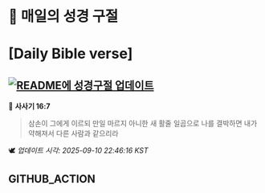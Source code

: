 # 🙏 매일의 성경 구절
# [Daily Bible verse]
## [![README에 성경구절 업데이트](https://github.com/DONGSUKA/first_test/actions/workflows/update-readme-bible.yml/badge.svg)](https://github.com/DONGSUKA/first_test/actions/workflows/update-readme-bible.yml)
<!-- START_BIBLE_VERSE -->
📖 **사사기 16:7**
> 삼손이 그에게 이르되 만일 마르지 아니한 새 활줄 일곱으로 나를 결박하면 내가 약해져서 다른 사람과 같으리라

🕊️ _업데이트 시각: 2025-09-10 22:46:16 KST_
  <!-- END_BIBLE_VERSE -->
## GITHUB_ACTION
